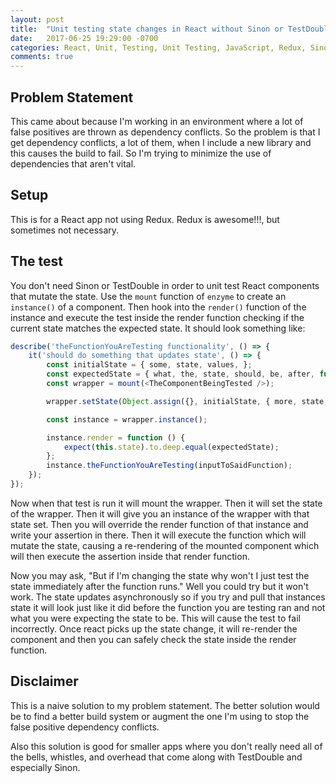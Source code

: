 ```yaml
---
layout: post
title:  "Unit testing state changes in React without Sinon or TestDouble"
date:   2017-06-25 19:29:00 -0700
categories: React, Unit, Testing, Unit Testing, JavaScript, Redux, Sinon, TestDouble, Node.js, Enzyme
comments: true
---
```

## Problem Statement
This came about because I'm working in an environment where a lot of false positives are thrown as dependency conflicts.  So the problem is that I get dependency conflicts, a lot of them, when I include a new library and this causes the build to fail.  So I'm trying to minimize the use of dependencies that aren't vital.

## Setup
This is for a React app not using Redux.  Redux is awesome!!!, but sometimes not necessary.

## The test
You don't need Sinon or TestDouble in order to unit test React components that mutate the state.  Use the `mount` function of `enzyme` to create an `instance()` of a component.  Then hook into the `render()` function of the instance and execute the test inside the render function checking if the current state matches the expected state.  It should look something like:

~~~ javascript
describe('theFunctionYouAreTesting functionality', () => {
    it('should do something that updates state', () => {
        const initialState = { some, state, values, };
        const expectedState = { what, the, state, should, be, after, function, call, };
        const wrapper = mount(<TheComponentBeingTested />);

        wrapper.setState(Object.assign({}, initialState, { more, state, settings, }));

        const instance = wrapper.instance();

        instance.render = function () {
            expect(this.state).to.deep.equal(expectedState);
        };
        instance.theFunctionYouAreTesting(inputToSaidFunction);
    });
});
~~~

Now when that test is run it will mount the wrapper.  Then it will set the state of the wrapper.  Then it will give you an instance of the wrapper with that state set.  Then you will override the render function of that instance and write your assertion in there.  Then it will execute the function which will mutate the state, causing a re-rendering of the mounted component which will then execute the assertion inside that render function.

Now you may ask, "But if I'm changing the state why won't I just test the state immediately after the function runs."  Well you could try but it won't work.  The state updates asynchronously so if you try and pull that instances state it will look just like it did before the function you are testing ran and not what you were expecting the state to be.  This will cause the test to fail incorrectly.  Once react picks up the state change, it will re-render the component and then you can safely check the state inside the render function.

## Disclaimer
This is a naive solution to my problem statement.  The better solution would be to find a better build system or augment the one I'm using to stop the false positive dependency conflicts.

Also this solution is good for smaller apps where you don't really need all of the bells, whistles, and overhead that come along with TestDouble and especially Sinon.